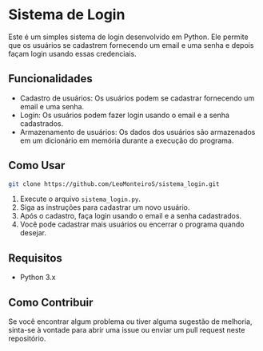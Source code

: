 # Sistema de Login

Este é um simples sistema de login desenvolvido em Python. Ele permite que os usuários se cadastrem fornecendo um email e uma senha e depois façam login usando essas credenciais.

## Funcionalidades

- Cadastro de usuários: Os usuários podem se cadastrar fornecendo um email e uma senha.
- Login: Os usuários podem fazer login usando o email e a senha cadastrados.
- Armazenamento de usuários: Os dados dos usuários são armazenados em um dicionário em memória durante a execução do programa.

## Como Usar
```bash
git clone https://github.com/LeoMonteiroS/sistema_login.git
```
1. Execute o arquivo `sistema_login.py`.
2. Siga as instruções para cadastrar um novo usuário.
3. Após o cadastro, faça login usando o email e a senha cadastrados.
4. Você pode cadastrar mais usuários ou encerrar o programa quando desejar.

## Requisitos

- Python 3.x

## Como Contribuir

Se você encontrar algum problema ou tiver alguma sugestão de melhoria, sinta-se à vontade para abrir uma issue ou enviar um pull request neste repositório.
